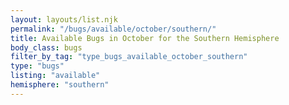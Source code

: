 ```yaml
---
layout: layouts/list.njk
permalink: "/bugs/available/october/southern/"
title: Available Bugs in October for the Southern Hemisphere
body_class: bugs
filter_by_tag: "type_bugs_available_october_southern"
type: "bugs"
listing: "available"
hemisphere: "southern"
---
```

